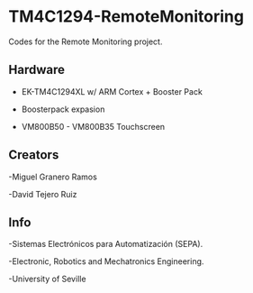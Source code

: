 # TM4C1294-RemoteMonitoring
Codes for the Remote Monitoring project.

## Hardware 
- EK-TM4C1294XL w/ ARM Cortex + Booster Pack

- Boosterpack expasion

- VM800B50 - VM800B35 Touchscreen

## Creators
-Miguel Granero Ramos

-David Tejero Ruiz

## Info
-Sistemas Electrónicos para Automatización (SEPA). 

-Electronic, Robotics and Mechatronics Engineering. 

-University of Seville
